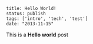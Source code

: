 ```
title: Hello World!
status: publish
tags: ['intro', 'tech', 'test']
date: "2013-11-15"
```

This is a **Hello world** post